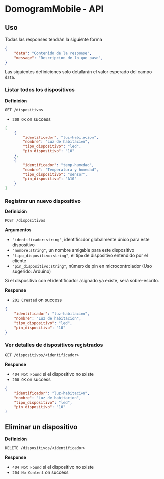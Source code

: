 # DomogramMobile - API

## Uso
Todas las responses tendrán la siguiente forma
```json
{
    "data": "Contenido de la response",
    "message": "Descripcion de lo que paso",
}
```

Las siguientes definiciones solo detallarán el valor esperado del campo `data`.

### Listar todos los dispositivos

**Definición**

`GET /dispositivos`

- `200 OK` on success
```json
[
    {
        "identificador": "luz-habitacion",
        "nombre": "Luz de habitacion",
        "tipo_dispositivo": "led",
        "pin_dispositivo": "10"
    },
    {
        "identificador": "temp-humedad",
        "nombre": "Temperatura y humedad",
        "tipo_dispositivo": "sensor",
        "pin_dispositivo": "A10"
    }
]
```

### Registrar un nuevo dispositivo

**Definición**

`POST /dispositivos`

**Argumentos**
- `"identificador:string"`, identificador globalmente único para este dispositivo
- `"nombre:string"`, un nombre amigable para este dispositivo
- `"tipo_dispositivo:string"`, el tipo de dispositivo entendido por el cliente
- `"pin_dispositivo:string"`, número de pin en microcontrolador (Uso sugerido: Arduino)

Si el dispositivo con el identificador asignado ya existe, será sobre-escrito.

**Response**
- `201 Created` on success
```json
{
    "identificador": "luz-habitacion",
    "nombre": "Luz de habitacion",
    "tipo_dispositivo": "led",
    "pin_dispositivo": "10"
}
```

### Ver detalles de dispositivos registrados

`GET /dispositivos/<identificador>`

**Response**
- `404 Not Found` si el dispositivo no existe
- `200 OK` on success

```json
{
    "identificador": "luz-habitacion",
    "nombre": "Luz de habitacion",
    "tipo_dispositivo": "led",
    "pin_dispositivo": "10"
}
```

## Eliminar un dispositivo

**Definición**

`DELETE /dispositivos/<identificador>`

**Response**
- `404 Not Found` si el dispositivo no existe
- `204 No Content` on success